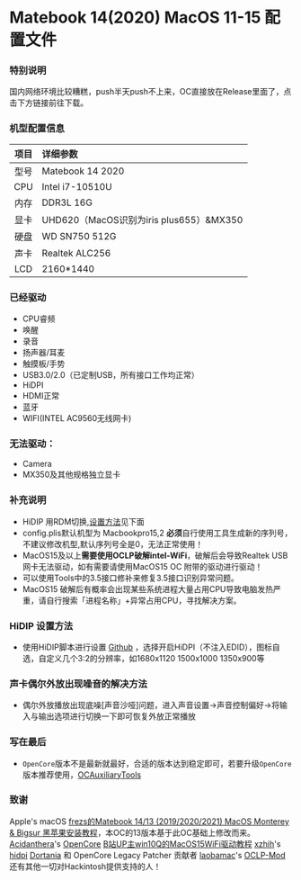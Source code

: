 # Matebook 14(2020) MacOS 11-15 配置文件

### 特别说明
国内网络环境比较糟糕，push半天push不上来，OC直接放在Release里面了，点击下方链接前往下载。  


### 机型配置信息
| 项目 | 详细参数|
| :--: | :-------------------- |
| 型号 | Matebook 14 2020    |
| CPU  | Intel i7-10510U |
|内存| DDR3L 16G|
| 显卡 | UHD620（MacOS识别为iris plus655）&MX350|
| 硬盘 | WD SN750 512G|
| 声卡 | Realtek ALC256 |
|LCD| 2160*1440|
  
### 已经驱动
* CPU睿频
* 唤醒
* 录音
* 扬声器/耳麦
* 触摸板/手势
* USB3.0/2.0（已定制USB，所有接口工作均正常）
* HiDPI
* HDMI正常
* 蓝牙
* WIFI(INTEL AC9560无线网卡)

### 无法驱动：
* Camera
* MX350及其他规格独立显卡

### 补充说明
* HiDIP 用RDM切换,[设置方法](#hidip-设置方法)见下面
* config.plis默认机型为 Macbookpro15,2 **必须**自行使用工具生成新的序列号，不建议修改机型,默认序列号全是0，无法正常使用！
* MacOS15及以上**需要使用OCLP破解intel-WiFi**，破解后会导致Realtek USB网卡无法驱动，如有需要请使用MacOS15 OC 附带的驱动进行驱动！
* 可以使用Tools中的3.5接口修补来修复3.5接口识别异常问题。
* MacOS15 破解后有概率会出现某些系统进程大量占用CPU导致电脑发热严重，请自行搜索「进程名称」+异常占用CPU，寻找解决方案。

### HiDIP 设置方法
* 使用HiDIP脚本进行设置 [Github](https://github.com/xzhih/one-key-hidpi) ，选择开启HiDPI（不注入EDID），图标自选，自定义几个3:2的分辨率，如1680x1120 1500x1000 1350x900等

### 声卡偶尔外放出现噪音的解决方法
* 偶尔外放播放出现底噪[声音沙哑]问题，进入声音设置->声音控制偏好->将输入与输出选项进行切换一下即可恢复外放正常播放

### 写在最后
* `OpenCore`版本不是最新就最好，合适的版本达到稳定即可，若要升级`OpenCore`版本推荐使用，[OCAuxiliaryTools](https://github.com/ic005k/OCAuxiliaryTools/blob/master/READMe-cn.md)

### 致谢
Apple's macOS
[frezs的Matebook 14/13 (2019/2020/2021) MacOS Monterey & Bigsur 黑苹果安装教程](https://github.com/frezs/MateBook14-Hackintosh)，本OC的13版本基于此OC基础上修改而来。
[Acidanthera](https://github.com/acidanthera)'s [OpenCore](https://github.com/acidanthera/OpenCorePkg)
[B站UP主win10Q的MacOS15WiFi驱动教程](https://www.bilibili.com/video/BV1r5WyeyE3k/?vd_source=c3e90c8c0d8c4b38cb0f32fc94494c46)
[xzhih](https://github.com/xzhih)'s [hidpi](https://github.com/xzhih/one-key-hidpi)
[Dortania](https://github.com/dortania) 和 OpenCore Legacy Patcher 贡献者
[laobamac](https://github.com/laobamac)'s [OCLP-Mod](https://github.com/laobamac/OCLP-Mod)
还有其他一切对Hackintosh提供支持的人！
